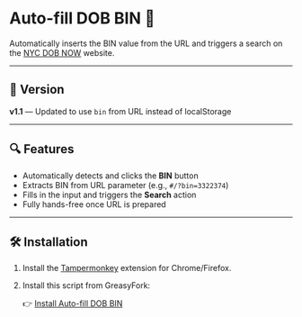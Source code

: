 # Auto-fill DOB BIN 🚀

Automatically inserts the BIN value from the URL and triggers a search on the [NYC DOB NOW](https://a810-dobnow.nyc.gov/publish/Index.html) website.

---

## 🧩 Version

**v1.1** — Updated to use `bin` from URL instead of localStorage

---

## 🔍 Features

- Automatically detects and clicks the **BIN** button
- Extracts BIN from URL parameter (e.g., `#/?bin=3322374`)
- Fills in the input and triggers the **Search** action
- Fully hands-free once URL is prepared

---

## 🛠 Installation

1. Install the [Tampermonkey](https://www.tampermonkey.net/) extension for Chrome/Firefox.
2. Install this script from GreasyFork:

   👉 [Install Auto-fill DOB BIN](https://greasyfork.org/scripts/540501-auto-fill-dob-bin)

